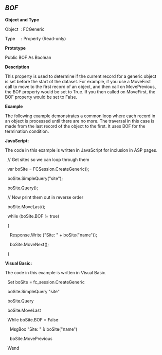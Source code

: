 _BOF_
-----

**Object and Type**

Object  : FCGeneric

Type     : Property (Read-only)

**Prototype**

Public BOF As Boolean

**Description**

This property is used to determine if the current record for a generic object is set before the start of the dataset. For example, if you use a MoveFirst call to move to the first record of an object, and then call on MovePrevious, the BOF property would be set to True. If you then called on MoveFirst, the BOF property would be set to False.

**Example**

The following example demonstrates a common loop where each record in an object is processed until there are no more. The traversal in this case is made from the last record of the object to the first. It uses BOF for the termination condition.

**JavaScript:**

The code in this example is written in JavaScript for inclusion in ASP pages.

  // Get sites so we can loop through them

  var boSite = FCSession.CreateGeneric();

  boSite.SimpleQuery("site");

  boSite.Query();

  // Now print them out in reverse order

  boSite.MoveLast();

  while (boSite.BOF != true)

  {

    Response.Write ("Site: " + boSite("name"));  

    boSite.MoveNext();

  }

**Visual Basic:**

The code in this example is written in Visual Basic.

  Set boSite = fc_session.CreateGeneric

  boSite.SimpleQuery "site"

  boSite.Query

  boSite.MoveLast

  While boSite.BOF = False

    MsgBox "Site: " & boSite("name")

    boSite.MovePrevious

  Wend